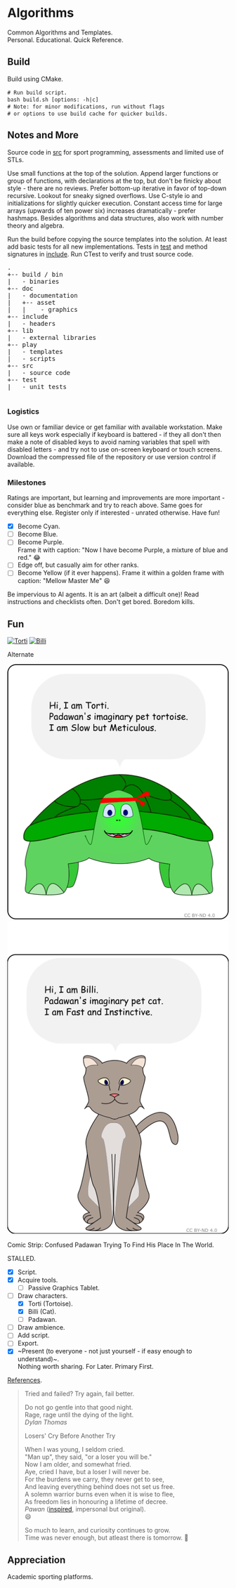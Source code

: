 Algorithms
==========

Common Algorithms and Templates.  
Personal. Educational. Quick Reference.  

Build
-----

Build using CMake.

```shell
# Run build script.
bash build.sh [options: -h|c]
# Note: for minor modifications, run without flags
# or options to use build cache for quicker builds.

```

Notes and More
--------------

Source code in [src](/src/) for sport programming, assessments and limited use of STLs.  

Use small functions at the top of the solution. Append larger functions or group of functions, with declarations at the top, but don't be finicky about style - there are no reviews. Prefer bottom-up iterative in favor of top-down recursive. Lookout for sneaky signed overflows. Use C-style io and initializations for slightly quicker execution. Constant access time for large arrays (upwards of ten power six) increases dramatically - prefer hashmaps. Besides algorithms and data structures, also work with number theory and algebra.  

Run the build before copying the source templates into the solution. At least add basic tests for all new implementations.
Tests in [test](/test/) and method signatures in [include](/include/). Run CTest to verify and trust source code.

<pre>
.
+-- build / bin
|   - binaries
+-- doc
|   - documentation
|   +-- asset
|   |    - graphics
+-- include
|   - headers
+-- lib
|   - external libraries
+-- play
|   - templates
|   - scripts
+-- src
|   - source code
+-- test
|   - unit tests

</pre>

### Logistics

Use own or familiar device or get familiar with available workstation. Make sure all keys work especially if keyboard is battered - if they all don't then make a note of disabled keys to avoid naming variables that spell with disabled letters - and try not to use on-screen keyboard or touch screens. Download the compressed file of the repository or use version control if available.

### Milestones

Ratings are important, but learning and improvements are more important - consider blue as benchmark and try to reach above. Same goes for everything else. Register only if interested - unrated otherwise. Have fun!  

- [x] Become Cyan.  
- [ ] Become Blue.  
- [ ] Become Purple.  
    Frame it with caption:
    "Now I have become Purple, a mixture of blue and red." :joy:
- [ ] Edge off, but casually aim for other ranks.  
- [ ] Become Yellow (if it ever happens).
    Frame it within a golden frame with caption:
    "Mellow Master Me" :satisfied:

Be impervious to AI agents. It is an art (albeit a difficult one)! Read instructions and checklists often. Don't get bored. Boredom kills.  

Fun
---

[![Torti](https://i.ibb.co/MNrZN9v/billi.png)](https://ibb.co/MNrZN9v) [![Billi](https://i.ibb.co/yF6TmQP/torti.png)](https://ibb.co/yF6TmQP)  

Alternate

![Torti](/doc/asset/torti.png) ![Billi](/doc/asset/billi.png)  

Comic Strip: Confused Padawan Trying To Find His Place In The World.  

STALLED.

- [x] Script.  
- [x] Acquire tools.  
  - [ ] Passive Graphics Tablet.  
- [ ] Draw characters.  
  - [x] Torti (Tortoise).  
  - [x] Billi (Cat).  
  - [ ] Padawan.  
- [ ] Draw ambience.  
- [ ] Add script.  
- [ ] Export.  
- [x] ~Present (to everyone - not just yourself - if easy enough to understand)~.  
  Nothing worth sharing. For Later. Primary First.  

[References](/doc/comic-script.md).  

>
> Tried and failed? Try again, fail better.
>
> Do not go gentle into that good night.  
> Rage, rage until the dying of the light.  
> <cite>Dylan Thomas</cite>
>
>
> Losers' Cry Before Another Try  
>
> When I was young, I seldom cried.  
> "Man up", they said, "or a loser you will be."  
> Now I am older, and somewhat fried.  
> Aye, cried I have, but a loser I will never be.  
> For the burdens we carry, they never get to see,  
> And leaving everything behind does not set us free.  
> A solemn warrior burns even when it is wise to flee,  
> As freedom lies in honouring a lifetime of decree.  
> <cite>Pawan</cite> ([inspired](/doc/footnotes.md), impersonal but original).  
> :smile:
>
> So much to learn, and curiosity continues to grow.  
> Time was never enough, but atleast there is tomorrow. :rofl:
>

Appreciation
------------

Academic sporting platforms.

